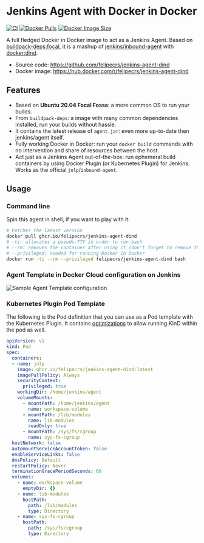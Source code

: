 # Jenkins Agent with Docker in Docker

[![CI](https://github.com/felipecrs/jenkins-agent-dind/workflows/ci/badge.svg?branch=master&event=push)](https://github.com/felipecrs/jenkins-agent-dind/actions?query=workflow%3Aci+branch%3Amaster+event%3Apush)
[![Docker Pulls](https://img.shields.io/docker/pulls/felipecrs/jenkins-agent-dind)](https://hub.docker.com/r/felipecrs/jenkins-agent-dind)
[![Docker Image Size](https://img.shields.io/docker/image-size/felipecrs/jenkins-agent-dind/latest)](https://hub.docker.com/r/felipecrs/jenkins-agent-dind)

A full fledged Docker in Docker image to act as a Jenkins Agent. Based on [buildpack-deps:focal](https://github.com/docker-library/buildpack-deps/blob/master/focal/Dockerfile), it is a mashup of [jenkins/inbound-agent](https://github.com/jenkinsci/docker-inbound-agent) with [docker:dind](https://github.com/docker-library/docker).

- Source code: <https://github.com/felipecrs/jenkins-agent-dind>
- Docker image: <https://hub.docker.com/r/felipecrs/jenkins-agent-dind>

## Features

- Based on **Ubuntu 20.04 Focal Fossa**: a more common OS to run your builds.
- From `buildpack-deps`: a image with many common dependencies installed, run your builds without hassle.
- It contains the latest release of `agent.jar`: even more up-to-date then jenkins/agent itself.
- Fully working Docker in Docker: run your `docker build` commands with no intervention and share of resources between the host.
- Act just as a Jenkins Agent out-of-the-box: run ephemeral build containers by using Docker Plugin (or Kubernetes Plugin) for Jenkins. Works as the official `jnlp`/`inbound-agent`.

## Usage

### Command line

Spin this agent in shell, if you want to play with it:

```sh
# Fetches the latest version
docker pull ghcr.io/felipecrs/jenkins-agent-dind
# -ti: allocates a pseudo-TTY in order to run bash
# --rm: removes the container after using it (don't forget to remove the volumes created by it)
# --privileged: needed for running Docker in Docker
docker run -ti --rm --privileged felipecrs/jenkins-agent-dind bash
```

### Agent Template in Docker Cloud configuration on Jenkins

![Sample Agent Template configuration](https://user-images.githubusercontent.com/29582865/106769145-66379180-661b-11eb-93e3-5a7742eb46c0.png)

### Kubernetes Plugin Pod Template

The following is the Pod definition that you can use as a Pod template with the Kubernetes Plugin. It contains [optimizations](https://github.com/kubernetes-sigs/kind/issues/303) to allow running KinD within the pod as well.

```yaml
apiVersion: v1
kind: Pod
spec:
  containers:
  - name: jnlp
    image: ghcr.io/felipecrs/jenkins-agent-dind:latest
    imagePullPolicy: Always
    securityContext:
      privileged: true
    workingDir: /home/jenkins/agent
    volumeMounts:
      - mountPath: /home/jenkins/agent
        name: workspace-volume
      - mountPath: /lib/modules
        name: lib-modules
        readOnly: true
      - mountPath: /sys/fs/cgroup
        name: sys-fs-cgroup
  hostNetwork: false
  automountServiceAccountToken: false
  enableServiceLinks: false
  dnsPolicy: Default
  restartPolicy: Never
  terminationGracePeriodSeconds: 60
  volumes:
    - name: workspace-volume
      emptyDir: {}
    - name: lib-modules
      hostPath:
        path: /lib/modules
        type: Directory
    - name: sys-fs-cgroup
      hostPath:
        path: /sys/fs/cgroup
        type: Directory
```
